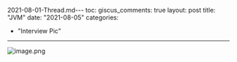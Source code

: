 2021-08-01-Thread.md---
toc:
giscus_comments: true
layout: post
title: "JVM"
date: "2021-08-05"
categories: 
  - "Interview Pic"
---

![image.png](https://raw.githubusercontent.com/zhengstar94/zhengstar94.github.io/main/_posts/2021/08/images/jvm.png)
